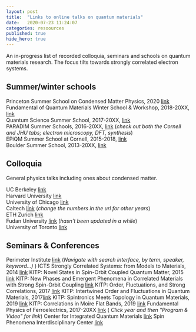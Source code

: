 ```yaml
---
layout: post
title:  "Links to online talks on quantum materials"
date:   2020-07-23 11:24:07
categories: resoources
published: true
hide_hero: true
---
```



An in-progress list of recorded colloquia, seminars and schools on quantum materials research. The focus tilts towards strongly correlated electron systems.

## Summer/winter schools
Princeton Summer School on Condensed Matter Physics, 2020 [link](https://pccm.princeton.edu/psscmp-webinars)<br/>
Fundamental of Quantum Materials Winter School & Workshop, 2018-20XX, [link](https://fqm.physics.umd.edu/home)<br/> 
Quantum Science Summer School, 2017-20XX, [link](http://qs3.mit.edu/)<br/>
PARADIM Summer Schools, 2016-20XX, [link](https://www.paradim.org/summer_schools_past) (<em>check out both the Cornell and JHU tabs; electron microscopy, DFT, synthesis</em>)<br/>
EPiQM Summer School at Cornell, 2015-2018, [link](https://www.youtube.com/c/CornellLaboratoryofAtomicandSolidStatePhysicsLASSP/playlists)<br/>
Boulder Summer School, 2013-20XX, [link]()

## Colloquia

General physics talks including ones about condensed matter.

UC Berkeley [link]( http://physics.berkeley.edu/resources/colloquia-and-videos)<br/>
Harvard University [link](https://www.physics.harvard.edu/events/colloq_archive)<br/>
University of Chicago [link]( http://kersten.uchicago.edu/event_video/colloquia/index_colloquia.html)<br/>
Caltech [link](http://pmaweb.caltech.edu/~physcoll/PhysColl17-18.html) (<em>change the numbers in the url for other years</em>)<br/>
ETH Zurich [link](https://www.video.ethz.ch/speakers/zurich_physics_colloquium.html)<br/>
Fudan University [link](http://phys.fudan.edu.cn/eng/wecture/list.htm) (<em>hasn't been updated in a while</em>)<br/>
University of Toronto [link](https://www.youtube.com/channel/UCVRy29tW8aPN_lE-B0yC4Aw)

## Seminars & Conferences

Perimeter Institute [link](http://pirsa.org/) (<em>Navigate with search interface, by term, speaker, keyword...) </em>)
ICTS Strongly Correlated Systems: from Models to Materials, 2014 [link](https://www.icts.res.in/program/MTM2014/talks)
KITP: Novel States in Spin-Orbit Coupled Quantum Matter, 2015 [link](http://online.kitp.ucsb.edu/online/lsmatter_c15/)
KITP: New Phases and Emergent Phenomena in Correlated Materials with Strong Spin-Orbit Coupling [link](http://online.kitp.ucsb.edu/online/lsmatter15/)
KITP: Order, Fluctuations, and Strong Correlations, 2017 [link](http://online.kitp.ucsb.edu/online/intertwined_c17/)
KITP: Intertwined Order and Fluctuations in Quantum Materials, 2017[link]( http://online.kitp.ucsb.edu/online/intertwined17/)
KITP: Spintronics Meets Topology in Quantum Materials, 2019 [link](http://online.kitp.ucsb.edu/online/spinquant-c19/)
KITP: Correlations in Moire Flat Bands, 2019 [link](http://online.kitp.ucsb.edu/online/bands_m19/)
Fundamental Physics of Ferroelectrics, 2017-20XX [link]( https://www.materialsbydesign.org/) (<em> Click year and then "Program & Video" for link</em>)
Center for Integrated Quantum Materials [link](https://www.youtube.com/channel/UCBz9hE9jt4pIGK78Tnfiqow)
Spin Phenomena Interdisciplinary Center [link](https://www.youtube.com/c/SPICEmainz/playlists)
